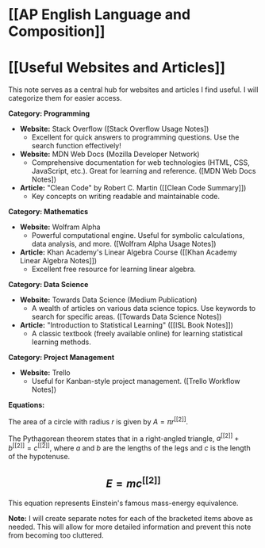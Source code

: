 # [[AP English Language and Composition]]
# [[Useful Websites and Articles]]

This note serves as a central hub for websites and articles I find useful.  I will categorize them for easier access.

**Category: Programming**

* **Website:** Stack Overflow  ([Stack Overflow Usage Notes])
    * Excellent for quick answers to programming questions.  Use the search function effectively!
* **Website:** MDN Web Docs (Mozilla Developer Network)
    * Comprehensive documentation for web technologies (HTML, CSS, JavaScript, etc.).  Great for learning and reference. ([MDN Web Docs Notes])
* **Article:** "Clean Code" by Robert C. Martin ([[Clean Code Summary]])
    *  Key concepts on writing readable and maintainable code.


**Category: Mathematics**

* **Website:** Wolfram Alpha
    * Powerful computational engine. Useful for symbolic calculations, data analysis, and more. ([Wolfram Alpha Usage Notes])
* **Article:** Khan Academy's Linear Algebra Course ([[Khan Academy Linear Algebra Notes]])
    * Excellent free resource for learning linear algebra.


**Category:  Data Science**

* **Website:** Towards Data Science (Medium Publication)
    *  A wealth of articles on various data science topics.  Use keywords to search for specific areas. ([Towards Data Science Notes])
* **Article:**  "Introduction to Statistical Learning" ([[ISL Book Notes]])
    * A classic textbook (freely available online) for learning statistical learning methods.


**Category: Project Management**

* **Website:** Trello
    *  Useful for Kanban-style project management. ([Trello Workflow Notes])


**Equations:**

The area of a circle with radius $r$ is given by $A = \pi r^[[2]]$.

The Pythagorean theorem states that in a right-angled triangle, $a^[[2]] + b^[[2]] = c^[[2]]$, where $a$ and $b$ are the lengths of the legs and $c$ is the length of the hypotenuse.


## $$E = mc^[[2]]$$


This equation represents Einstein's famous mass-energy equivalence.


**Note:**  I will create separate notes for each of the bracketed items above as needed.  This will allow for more detailed information and prevent this note from becoming too cluttered.
